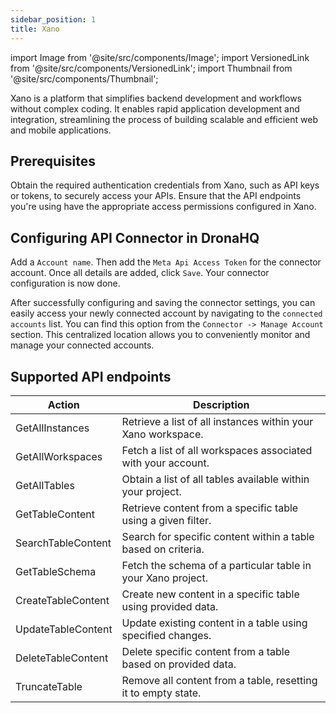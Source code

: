 ```yaml
---
sidebar_position: 1
title: Xano
---
```

import Image from '@site/src/components/Image';
import VersionedLink from '@site/src/components/VersionedLink';
import Thumbnail from '@site/src/components/Thumbnail';



Xano is a platform that simplifies backend development and workflows without complex coding. It enables rapid application development and integration, streamlining the process of building scalable and efficient web and mobile applications.

## Prerequisites 

Obtain the required authentication credentials from Xano, such as API keys or tokens, to securely access your APIs. Ensure that the API endpoints you're using have the appropriate access permissions configured in Xano.

## Configuring API Connector in DronaHQ

Add a `Account name`. Then add the `Meta Api Access Token` for the connector account. Once all details are added, click `Save`. Your connector configuration is now done.

<figure>
  <Thumbnail src="/img/reference/connectors/xano/details.png" alt="Xano Fields" />
</figure>

After successfully configuring and saving the connector settings, you can easily access your newly connected account by navigating to the `connected accounts` list. You can find this option from the `Connector -> Manage Account` section. This centralized location allows you to conveniently monitor and manage your connected accounts.



## Supported API endpoints

| Action               | Description                                                  |
|----------------------|--------------------------------------------------------------|
| GetAllInstances      | Retrieve a list of all instances within your Xano workspace.|
| GetAllWorkspaces     | Fetch a list of all workspaces associated with your account. |
| GetAllTables         | Obtain a list of all tables available within your project.  |
| GetTableContent      | Retrieve content from a specific table using a given filter. |
| SearchTableContent   | Search for specific content within a table based on criteria.|
| GetTableSchema       | Fetch the schema of a particular table in your Xano project.|
| CreateTableContent   | Create new content in a specific table using provided data.  |
| UpdateTableContent   | Update existing content in a table using specified changes.  |
| DeleteTableContent   | Delete specific content from a table based on provided data. |
| TruncateTable        | Remove all content from a table, resetting it to empty state.|

